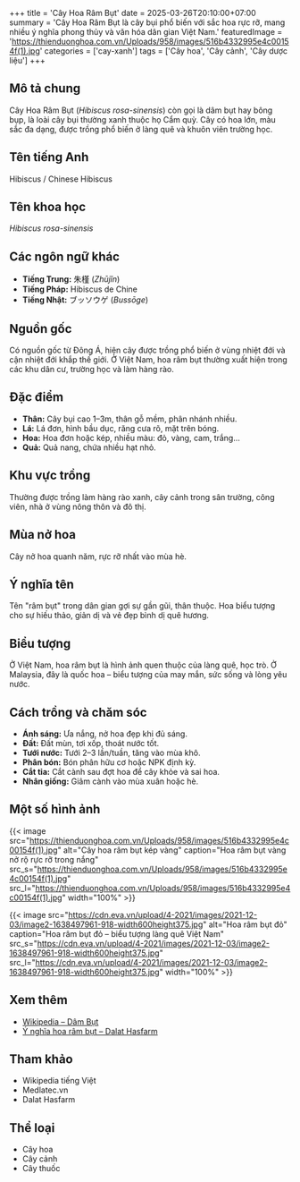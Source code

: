 +++
title = 'Cây Hoa Râm Bụt'
date = 2025-03-26T20:10:00+07:00
summary = 'Cây Hoa Râm Bụt là cây bụi phổ biến với sắc hoa rực rỡ, mang nhiều ý nghĩa phong thủy và văn hóa dân gian Việt Nam.'
featuredImage = 'https://thienduonghoa.com.vn/Uploads/958/images/516b4332995e4c00154f(1).jpg'
categories = ['cay-xanh']
tags = ['Cây hoa', 'Cây cảnh', 'Cây dược liệu']
+++

## Mô tả chung

Cây Hoa Râm Bụt (*Hibiscus rosa-sinensis*) còn gọi là dâm bụt hay bông bụp, là loài cây bụi thường xanh thuộc họ Cẩm quỳ. Cây có hoa lớn, màu sắc đa dạng, được trồng phổ biến ở làng quê và khuôn viên trường học.

## Tên tiếng Anh

Hibiscus / Chinese Hibiscus

## Tên khoa học

*Hibiscus rosa-sinensis*

## Các ngôn ngữ khác

- **Tiếng Trung:** 朱槿 (*Zhūjǐn*)
- **Tiếng Pháp:** Hibiscus de Chine
- **Tiếng Nhật:** ブッソウゲ (*Bussōge*)

## Nguồn gốc

Có nguồn gốc từ Đông Á, hiện cây được trồng phổ biến ở vùng nhiệt đới và cận nhiệt đới khắp thế giới. Ở Việt Nam, hoa râm bụt thường xuất hiện trong các khu dân cư, trường học và làm hàng rào.

## Đặc điểm

- **Thân:** Cây bụi cao 1–3m, thân gỗ mềm, phân nhánh nhiều.
- **Lá:** Lá đơn, hình bầu dục, răng cưa rõ, mặt trên bóng.
- **Hoa:** Hoa đơn hoặc kép, nhiều màu: đỏ, vàng, cam, trắng...
- **Quả:** Quả nang, chứa nhiều hạt nhỏ.

## Khu vực trồng

Thường được trồng làm hàng rào xanh, cây cảnh trong sân trường, công viên, nhà ở vùng nông thôn và đô thị.

## Mùa nở hoa

Cây nở hoa quanh năm, rực rỡ nhất vào mùa hè.

## Ý nghĩa tên

Tên "râm bụt" trong dân gian gợi sự gần gũi, thân thuộc. Hoa biểu tượng cho sự hiếu thảo, giản dị và vẻ đẹp bình dị quê hương.

## Biểu tượng

Ở Việt Nam, hoa râm bụt là hình ảnh quen thuộc của làng quê, học trò. Ở Malaysia, đây là quốc hoa – biểu tượng của may mắn, sức sống và lòng yêu nước.

## Cách trồng và chăm sóc

- **Ánh sáng:** Ưa nắng, nở hoa đẹp khi đủ sáng.
- **Đất:** Đất mùn, tơi xốp, thoát nước tốt.
- **Tưới nước:** Tưới 2–3 lần/tuần, tăng vào mùa khô.
- **Phân bón:** Bón phân hữu cơ hoặc NPK định kỳ.
- **Cắt tỉa:** Cắt cành sau đợt hoa để cây khỏe và sai hoa.
- **Nhân giống:** Giâm cành vào mùa xuân hoặc hè.

## Một số hình ảnh

{{< image src="https://thienduonghoa.com.vn/Uploads/958/images/516b4332995e4c00154f(1).jpg"
           alt="Cây hoa râm bụt kép vàng"
           caption="Hoa râm bụt vàng nở rộ rực rỡ trong nắng"
           src_s="https://thienduonghoa.com.vn/Uploads/958/images/516b4332995e4c00154f(1).jpg"
           src_l="https://thienduonghoa.com.vn/Uploads/958/images/516b4332995e4c00154f(1).jpg"
           width="100%" >}}

{{< image src="https://cdn.eva.vn/upload/4-2021/images/2021-12-03/image2-1638497961-918-width600height375.jpg"
           alt="Hoa râm bụt đỏ"
           caption="Hoa râm bụt đỏ – biểu tượng làng quê Việt Nam"
           src_s="https://cdn.eva.vn/upload/4-2021/images/2021-12-03/image2-1638497961-918-width600height375.jpg"
           src_l="https://cdn.eva.vn/upload/4-2021/images/2021-12-03/image2-1638497961-918-width600height375.jpg"
           width="100%" >}}

## Xem thêm

- [Wikipedia – Dâm Bụt](https://vi.wikipedia.org/wiki/Dâm_bụt)
- [Ý nghĩa hoa râm bụt – Dalat Hasfarm](https://shop.dalathasfarm.com/blog/hoa-ram-but-ve-dep-nong-bong-mien-nhiet-doi/)

## Tham khảo

- Wikipedia tiếng Việt
- Medlatec.vn
- Dalat Hasfarm

## Thể loại

- Cây hoa
- Cây cảnh
- Cây thuốc
